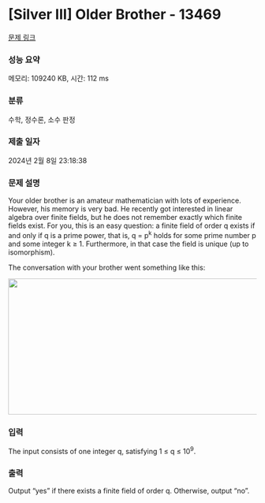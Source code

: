 # [Silver III] Older Brother - 13469 

[문제 링크](https://www.acmicpc.net/problem/13469) 

### 성능 요약

메모리: 109240 KB, 시간: 112 ms

### 분류

수학, 정수론, 소수 판정

### 제출 일자

2024년 2월 8일 23:18:38

### 문제 설명

<p>Your older brother is an amateur mathematician with lots of experience. However, his memory is very bad. He recently got interested in linear algebra over finite fields, but he does not remember exactly which finite fields exist. For you, this is an easy question: a finite field of order q exists if and only if q is a prime power, that is, q = p<sup>k</sup> holds for some prime number p and some integer k ≥ 1. Furthermore, in that case the field is unique (up to isomorphism).</p>

<p>The conversation with your brother went something like this:</p>

<p><img alt="" src="https://onlinejudgeimages.s3.amazonaws.com/problem/13469/%EC%8A%A4%ED%81%AC%EB%A6%B0%EC%83%B7%202016-11-01%20%EC%98%A4%ED%9B%84%202.22.39.png" style="height:276px; width:550px"></p>

### 입력 

 <p>The input consists of one integer q, satisfying 1 ≤ q ≤ 10<sup>9</sup>.</p>

### 출력 

 <p>Output “yes” if there exists a finite field of order q. Otherwise, output “no”.</p>

